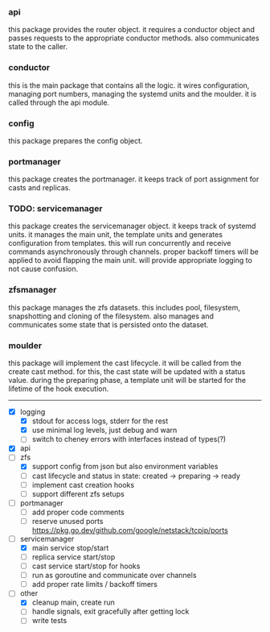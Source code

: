 ### api
this package provides the router object. it requires a conductor object and passes requests to
the appropriate conductor methods. also communicates state to the caller.

### conductor
this is the main package that contains all the logic. it wires configuration, managing
port numbers, managing the systemd units and the moulder. it is called through the api
module.

### config
this package prepares the config object.

### portmanager
this package creates the portmanager. it keeps track of port assignment for
casts and replicas.

### TODO: servicemanager
this package creates the servicemanager object. it keeps track of systemd units.
it manages the main unit, the template units and generates configuration from templates.
this will run concurrently and receive commands asynchronously through channels. proper
backoff timers will be applied to avoid flapping the main unit. will provide appropriate
logging to not cause confusion.

### zfsmanager
this package manages the zfs datasets. this includes pool, filesystem, snapshotting and
cloning of the filesystem. also manages and communicates some state that is persisted
onto the dataset.

### moulder
this package will implement the cast lifecycle. it will be called from the create cast
method. for this, the cast state will be updated with a status value. during the
preparing phase, a template unit will be started for the lifetime of the hook execution.

---

- [x] logging
  - [x] stdout for access logs, stderr for the rest
  - [x] use minimal log levels, just debug and warn
  - [ ] switch to cheney errors with interfaces instead of types(?)
- [x] api
- [ ] zfs
  - [x] support config from json but also environment variables
  - [ ] cast lifecycle and status in state: created -> preparing -> ready
  - [ ] implement cast creation hooks
  - [ ] support different zfs setups
- [ ] portmanager
  - [ ] add proper code comments
  - [ ] reserve unused ports
    https://pkg.go.dev/github.com/google/netstack/tcpip/ports
- [ ] servicemanager
  - [x] main service stop/start
  - [ ] replica service start/stop
  - [ ] cast service start/stop for hooks
  - [ ] run as goroutine and communicate over channels
  - [ ] add proper rate limits / backoff timers
- [ ] other
  - [x] cleanup main, create run
  - [ ] handle signals, exit gracefully after getting lock
  - [ ] write tests
